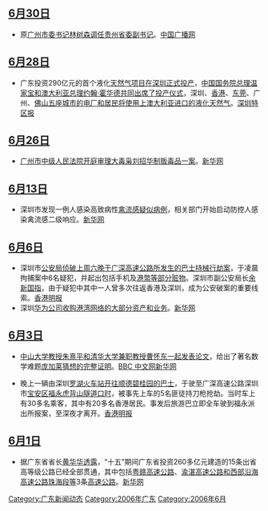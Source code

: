 ## [6月30日](../Page/6月30日.md "wikilink")

  - 原[广州](../Page/广州市.md "wikilink")[市委书记](../Page/市委书记.md "wikilink")[林树森调任](../Page/林树森.md "wikilink")[贵州省委副书记](../Page/贵州.md "wikilink")。[中国广播网](http://www.cnradio.com.cn/news/200606/t20060630_504238032.html)

## [6月28日](../Page/6月28日.md "wikilink")

  - 广东投资290亿元的首个液化[天然气项目在](../Page/天然气.md "wikilink")[深圳正式投产](../Page/深圳市.md "wikilink")，[中国国务院总理](../Page/中华人民共和国国务院总理.md "wikilink")[温家宝和](../Page/温家宝.md "wikilink")[澳大利亚总理](../Page/澳大利亚总理.md "wikilink")[约翰·霍华德共同出席了投产仪式](../Page/约翰·霍华德.md "wikilink")，深圳、[香港](../Page/香港.md "wikilink")、[东莞](../Page/东莞.md "wikilink")、广州、[佛山五座城市的电厂和居民将使用上](../Page/佛山.md "wikilink")[澳大利亚进口的](../Page/澳大利亚.md "wikilink")[液化天然气](../Page/液化天然气.md "wikilink")。[深圳特区报](https://web.archive.org/web/20070927033405/http://paper.sznews.com/tqb/20060629/ca2356998.htm)

## [6月26日](../Page/6月26日.md "wikilink")

  - [广州市中级人民法院开庭审理大毒枭](../Page/广州市中级人民法院.md "wikilink")[刘招华制贩毒品一案](../Page/刘招华.md "wikilink")。[新华网](https://web.archive.org/web/20060714202201/http://www.gd.xinhuanet.com/2006-06/27/content_7359038.htm)

## [6月13日](../Page/6月13日.md "wikilink")

  - 深圳市发现一例人感染高致病性[禽流感疑似病例](../Page/禽流感.md "wikilink")，相关部门开始启动防控人感染禽流感二级响应。[新华网](https://web.archive.org/web/20060717090810/http://gd.xinhuanet.com/newscenter/2006-06/14/content_7254591.htm)

## [6月6日](../Page/6月6日.md "wikilink")

  - 深圳市[公安局侦破上周六晚于](../Page/公安局.md "wikilink")[广深高速公路所发生的巴士持械行劫案](../Page/广深高速公路.md "wikilink")，于凌晨拘捕案中6名疑犯，并起出包括手机及[港幣等部分赃物](../Page/港幣.md "wikilink")。深圳市副公安局长[余新国指](../Page/余新国.md "wikilink")，由于疑犯中其中一人曾多次往返香港及深圳，成为公安破案的重要线索。[香港明报](https://archive.is/20130105173214/http://hk.news.yahoo.com/060606/12/1oiib.html)
  - 深圳[华为公司收购](../Page/华为公司.md "wikilink")[港湾网络的大部分资产和业务](../Page/港湾网络.md "wikilink")。[新华网](https://web.archive.org/web/20060716092412/http://gd.xinhuanet.com/2006-06/09/content_7214334.htm)

## [6月3日](../Page/6月3日.md "wikilink")

  - [中山大学教授](../Page/中山大学.md "wikilink")[朱熹平和](../Page/朱熹平.md "wikilink")[清华大学兼职教授](../Page/清华大学.md "wikilink")[曹怀东一起发表论文](../Page/曹怀东.md "wikilink")，给出了著名数学难题[庞加莱猜想的完整证明](../Page/庞加莱猜想.md "wikilink")。[BBC
    中文网](http://news.bbc.co.uk/chinese/simp/hi/newsid_5040000/newsid_5045100/5045120.stm)[新华网](http://news.xinhuanet.com/newscenter/2006-06/03/content_4641469.htm)

<!-- end list -->

  - 晚上一辆由深圳[罗湖火车站开往顺德碧桂园的巴士](../Page/罗湖.md "wikilink")，于驶至广深高速公路深圳市[宝安区福永虎背山隧道口时](../Page/宝安区.md "wikilink")，被事先上车的5名匪徒持刀枪抢劫。当时车上有30多名乘客，其中有20多名香港居民。事发后旅游巴立即全车驶到福永派出所报案，至深夜才离开。[香港明报](https://archive.is/20130105110911/http://hk.news.yahoo.com/060604/12/1ofoj.html)

## [6月1日](../Page/6月1日.md "wikilink")

  - 据广东省省长[黄华华透露](../Page/黄华华.md "wikilink")，“十五”期间广东省投资260多亿元建造的15条出省高等级公路已经全部贯通，其中包括[粤赣高速公路](../Page/粤赣高速公路.md "wikilink")、[渝湛高速公路和](../Page/渝湛高速公路.md "wikilink")[西部沿海高速公路珠海段等](../Page/西部沿海高速公路.md "wikilink")3条[高速公路](../Page/高速公路.md "wikilink")。[新华网](https://web.archive.org/web/20060717211754/http://gd.xinhuanet.com/2006-06/03/content_7163217.htm)

[Category:广东新闻动态](https://zh.wikipedia.org/wiki/Category:广东新闻动态 "wikilink")
[Category:2006年广东](https://zh.wikipedia.org/wiki/Category:2006年广东 "wikilink")
[Category:2006年6月](https://zh.wikipedia.org/wiki/Category:2006年6月 "wikilink")